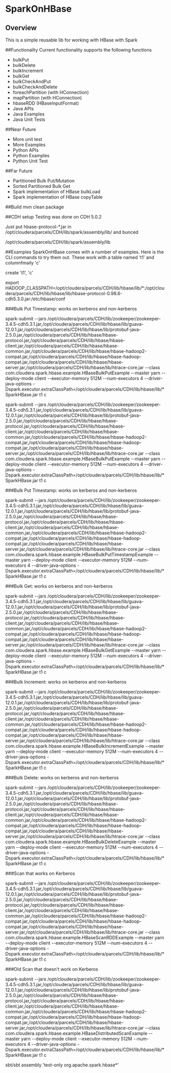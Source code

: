 # SparkOnHBase
## Overview
This is a simple reusable lib for working with HBase with Spark


##Functionality
Current functionality supports the following functions

* bulkPut
* bulkDelete
* bulkIncrement
* bulkGet
* bulkCheckAndPut
* bulkCheckAndDelete
* foreachPartition (with HConnection)
* mapPartition (with HConnection)
* hbaseRDD (HBaseInputFormat)
* Java APIs
* Java Examples
* Java Unit Tests

##Near Future
* More unit test
* More Examples
* Python APIs
* Python Examples
* Python Unit Test

##Far Future

* Partitioned Bulk Put/Mutation
* Sorted Partitioned Bulk Get
* Spark implementation of HBase bulkLoad
* Spark implementation of HBase copyTable


##Build
mvn clean package

##CDH setup
Testing was done on CDH 5.0.2

Just put hbase-protocol-*.jar in /opt/cloudera/parcels/CDH/lib/spark/assembly/lib/ and bunced

/opt/cloudera/parcels/CDH/lib/spark/assembly/lib

##Examples
SparkOnHBase comes with a number of examples.  Here is the CLI commands to try them out.  These work with a table named 't1' and columnfmaily 'c'

create 't1', 'c'

export HADOOP_CLASSPATH=/opt/cloudera/parcels/CDH/lib/hbase/lib/*:/opt/cloudera/parcels/CDH/lib/hbase/lib/hbase-protocol-0.98.6-cdh5.3.0.jar:/etc/hbase/conf

###Bulk Put Timestamp: works on kerberos and non-kerberos

spark-submit --jars /opt/cloudera/parcels/CDH/lib/zookeeper/zookeeper-3.4.5-cdh5.3.1.jar,/opt/cloudera/parcels/CDH/lib/hbase/lib/guava-12.0.1.jar,/opt/cloudera/parcels/CDH/lib/hbase/lib/protobuf-java-2.5.0.jar,/opt/cloudera/parcels/CDH/lib/hbase/hbase-protocol.jar,/opt/cloudera/parcels/CDH/lib/hbase/hbase-client.jar,/opt/cloudera/parcels/CDH/lib/hbase/hbase-common.jar,/opt/cloudera/parcels/CDH/lib/hbase/hbase-hadoop2-compat.jar,/opt/cloudera/parcels/CDH/lib/hbase/hbase-hadoop-compat.jar,/opt/cloudera/parcels/CDH/lib/hbase/hbase-server.jar,/opt/cloudera/parcels/CDH/lib/hbase/lib/htrace-core.jar --class com.cloudera.spark.hbase.example.HBaseBulkPutExample --master yarn --deploy-mode client --executor-memory 512M --num-executors 4 --driver-java-options -Dspark.executor.extraClassPath=/opt/cloudera/parcels/CDH/lib/hbase/lib/* SparkHBase.jar t1 c

spark-submit --jars /opt/cloudera/parcels/CDH/lib/zookeeper/zookeeper-3.4.5-cdh5.3.1.jar,/opt/cloudera/parcels/CDH/lib/hbase/lib/guava-12.0.1.jar,/opt/cloudera/parcels/CDH/lib/hbase/lib/protobuf-java-2.5.0.jar,/opt/cloudera/parcels/CDH/lib/hbase/hbase-protocol.jar,/opt/cloudera/parcels/CDH/lib/hbase/hbase-client.jar,/opt/cloudera/parcels/CDH/lib/hbase/hbase-common.jar,/opt/cloudera/parcels/CDH/lib/hbase/hbase-hadoop2-compat.jar,/opt/cloudera/parcels/CDH/lib/hbase/hbase-hadoop-compat.jar,/opt/cloudera/parcels/CDH/lib/hbase/hbase-server.jar,/opt/cloudera/parcels/CDH/lib/hbase/lib/htrace-core.jar --class com.cloudera.spark.hbase.example.HBaseBulkPutExample --master yarn --deploy-mode client --executor-memory 512M --num-executors 4 --driver-java-options -Dspark.executor.extraClassPath=/opt/cloudera/parcels/CDH/lib/hbase/lib/* SparkHBase.jar t1 c

###Bulk Put Timestamp: works on kerberos and non-kerberos

spark-submit --jars /opt/cloudera/parcels/CDH/lib/zookeeper/zookeeper-3.4.5-cdh5.3.1.jar,/opt/cloudera/parcels/CDH/lib/hbase/lib/guava-12.0.1.jar,/opt/cloudera/parcels/CDH/lib/hbase/lib/protobuf-java-2.5.0.jar,/opt/cloudera/parcels/CDH/lib/hbase/hbase-protocol.jar,/opt/cloudera/parcels/CDH/lib/hbase/hbase-client.jar,/opt/cloudera/parcels/CDH/lib/hbase/hbase-common.jar,/opt/cloudera/parcels/CDH/lib/hbase/hbase-hadoop2-compat.jar,/opt/cloudera/parcels/CDH/lib/hbase/hbase-hadoop-compat.jar,/opt/cloudera/parcels/CDH/lib/hbase/hbase-server.jar,/opt/cloudera/parcels/CDH/lib/hbase/lib/htrace-core.jar --class com.cloudera.spark.hbase.example.HBaseBulkPutTimestampExample --master yarn --deploy-mode client --executor-memory 512M --num-executors 4 --driver-java-options -Dspark.executor.extraClassPath=/opt/cloudera/parcels/CDH/lib/hbase/lib/* SparkHBase.jar t1 c

###Bulk Get: works on kerberos and non-kerberos

spark-submit --jars /opt/cloudera/parcels/CDH/lib/zookeeper/zookeeper-3.4.5-cdh5.3.1.jar,/opt/cloudera/parcels/CDH/lib/hbase/lib/guava-12.0.1.jar,/opt/cloudera/parcels/CDH/lib/hbase/lib/protobuf-java-2.5.0.jar,/opt/cloudera/parcels/CDH/lib/hbase/hbase-protocol.jar,/opt/cloudera/parcels/CDH/lib/hbase/hbase-client.jar,/opt/cloudera/parcels/CDH/lib/hbase/hbase-common.jar,/opt/cloudera/parcels/CDH/lib/hbase/hbase-hadoop2-compat.jar,/opt/cloudera/parcels/CDH/lib/hbase/hbase-hadoop-compat.jar,/opt/cloudera/parcels/CDH/lib/hbase/hbase-server.jar,/opt/cloudera/parcels/CDH/lib/hbase/lib/htrace-core.jar --class com.cloudera.spark.hbase.example.HBaseBulkGetExample --master yarn --deploy-mode client --executor-memory 512M --num-executors 4 --driver-java-options -Dspark.executor.extraClassPath=/opt/cloudera/parcels/CDH/lib/hbase/lib/* SparkHBase.jar t1 c

###Bulk Increment: works on kerberos and non-kerberos

spark-submit --jars /opt/cloudera/parcels/CDH/lib/zookeeper/zookeeper-3.4.5-cdh5.3.1.jar,/opt/cloudera/parcels/CDH/lib/hbase/lib/guava-12.0.1.jar,/opt/cloudera/parcels/CDH/lib/hbase/lib/protobuf-java-2.5.0.jar,/opt/cloudera/parcels/CDH/lib/hbase/hbase-protocol.jar,/opt/cloudera/parcels/CDH/lib/hbase/hbase-client.jar,/opt/cloudera/parcels/CDH/lib/hbase/hbase-common.jar,/opt/cloudera/parcels/CDH/lib/hbase/hbase-hadoop2-compat.jar,/opt/cloudera/parcels/CDH/lib/hbase/hbase-hadoop-compat.jar,/opt/cloudera/parcels/CDH/lib/hbase/hbase-server.jar,/opt/cloudera/parcels/CDH/lib/hbase/lib/htrace-core.jar --class com.cloudera.spark.hbase.example.HBaseBulkIncrementExample --master yarn --deploy-mode client --executor-memory 512M --num-executors 4 --driver-java-options -Dspark.executor.extraClassPath=/opt/cloudera/parcels/CDH/lib/hbase/lib/* SparkHBase.jar t1 c

###Bulk Delete: works on kerberos and non-kerberos

spark-submit --jars /opt/cloudera/parcels/CDH/lib/zookeeper/zookeeper-3.4.5-cdh5.3.1.jar,/opt/cloudera/parcels/CDH/lib/hbase/lib/guava-12.0.1.jar,/opt/cloudera/parcels/CDH/lib/hbase/lib/protobuf-java-2.5.0.jar,/opt/cloudera/parcels/CDH/lib/hbase/hbase-protocol.jar,/opt/cloudera/parcels/CDH/lib/hbase/hbase-client.jar,/opt/cloudera/parcels/CDH/lib/hbase/hbase-common.jar,/opt/cloudera/parcels/CDH/lib/hbase/hbase-hadoop2-compat.jar,/opt/cloudera/parcels/CDH/lib/hbase/hbase-hadoop-compat.jar,/opt/cloudera/parcels/CDH/lib/hbase/hbase-server.jar,/opt/cloudera/parcels/CDH/lib/hbase/lib/htrace-core.jar --class com.cloudera.spark.hbase.example.HBaseBulkDeleteExample --master yarn --deploy-mode client --executor-memory 512M --num-executors 4 --driver-java-options -Dspark.executor.extraClassPath=/opt/cloudera/parcels/CDH/lib/hbase/lib/* SparkHBase.jar t1 c

###Scan that works on Kerberos

spark-submit --jars /opt/cloudera/parcels/CDH/lib/zookeeper/zookeeper-3.4.5-cdh5.3.1.jar,/opt/cloudera/parcels/CDH/lib/hbase/lib/guava-12.0.1.jar,/opt/cloudera/parcels/CDH/lib/hbase/lib/protobuf-java-2.5.0.jar,/opt/cloudera/parcels/CDH/lib/hbase/hbase-protocol.jar,/opt/cloudera/parcels/CDH/lib/hbase/hbase-client.jar,/opt/cloudera/parcels/CDH/lib/hbase/hbase-common.jar,/opt/cloudera/parcels/CDH/lib/hbase/hbase-hadoop2-compat.jar,/opt/cloudera/parcels/CDH/lib/hbase/hbase-hadoop-compat.jar,/opt/cloudera/parcels/CDH/lib/hbase/hbase-server.jar,/opt/cloudera/parcels/CDH/lib/hbase/lib/htrace-core.jar --class com.cloudera.spark.hbase.example.HBaseScanRDDExample --master yarn --deploy-mode client --executor-memory 512M --num-executors 4 --driver-java-options -Dspark.executor.extraClassPath=/opt/cloudera/parcels/CDH/lib/hbase/lib/* SparkHBase.jar t1 c


###Old Scan that doesn't work on Kerberos

spark-submit --jars /opt/cloudera/parcels/CDH/lib/zookeeper/zookeeper-3.4.5-cdh5.3.1.jar,/opt/cloudera/parcels/CDH/lib/hbase/lib/guava-12.0.1.jar,/opt/cloudera/parcels/CDH/lib/hbase/lib/protobuf-java-2.5.0.jar,/opt/cloudera/parcels/CDH/lib/hbase/hbase-protocol.jar,/opt/cloudera/parcels/CDH/lib/hbase/hbase-client.jar,/opt/cloudera/parcels/CDH/lib/hbase/hbase-common.jar,/opt/cloudera/parcels/CDH/lib/hbase/hbase-hadoop2-compat.jar,/opt/cloudera/parcels/CDH/lib/hbase/hbase-hadoop-compat.jar,/opt/cloudera/parcels/CDH/lib/hbase/hbase-server.jar,/opt/cloudera/parcels/CDH/lib/hbase/lib/htrace-core.jar --class com.cloudera.spark.hbase.example.HBaseDistributedScanExample --master yarn --deploy-mode client --executor-memory 512M --num-executors 4 --driver-java-options -Dspark.executor.extraClassPath=/opt/cloudera/parcels/CDH/lib/hbase/lib/* SparkHBase.jar t1 c

sbt/sbt assembly 'test-only org.apache.spark.hbase*'


